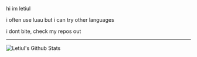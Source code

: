 hi im letiul

i often use luau but i can try other languages

i dont bite, check my repos out

---
![Letiul's Github Stats](https://github-readme-stats.vercel.app/api?username=lettuce-magician&show_icons=true&theme=radical)

